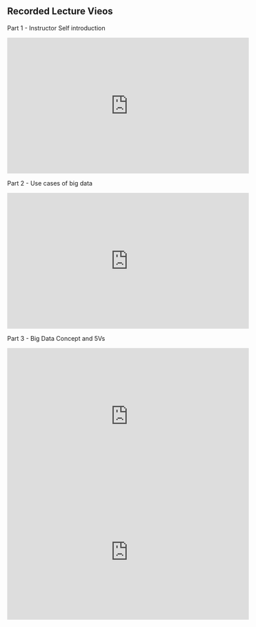 ## Recorded Lecture Vieos

Part 1 - Instructor Self introduction

<iframe width="560" height="315" src="https://www.youtube.com/embed/AQePkVcAd-A" frameborder="0" allow="autoplay; encrypted-media" allowfullscreen></iframe>

Part 2 - Use cases of big data
<iframe width="560" height="315" src="https://www.youtube.com/embed/a6ayuG4bn3Y" frameborder="0" allow="autoplay; encrypted-media" allowfullscreen></iframe>

Part 3 - Big Data Concept and 5Vs

<iframe width="560" height="315" src="https://www.youtube.com/embed/8QyHFwrQo3A" frameborder="0" allow="autoplay; encrypted-media" allowfullscreen></iframe>

<iframe width="560" height="315" src="https://www.youtube.com/embed/87YT-VHTlcA" frameborder="0" allow="autoplay; encrypted-media" allowfullscreen></iframe>